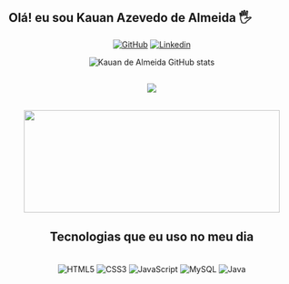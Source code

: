 
## Olá! eu sou Kauan Azevedo de Almeida 🖐️

<div align="center">
       
[![GitHub](https://img.shields.io/badge/GitHub-100000?style=for-the-badge&logo=github&logoColor=white)](https://github.com/Kauan-Almeida)
[![Linkedin](https://img.shields.io/badge/LinkedIn-0077B5?style=for-the-badge&logo=linkedin&logoColor=white)](https://www.linkedin.com/in/kauan-almeida-1b5ba6169/)

</div>
       

<div align="center">
       
![Kauan de Almeida GitHub stats](https://github-readme-stats.vercel.app/api?username=Kauan-deAlmeida&show_icons=true&theme=dracula)

</div>

##

<div align="center">
       
![](https://github-readme-streak-stats.herokuapp.com/?user=Kauan-deAlmeida&theme=jolly&hide_border=false)<br/>

</div>

<br>
<div align="center"><img align="center" height="180em" width="450em"
       src="https://github-readme-stats.vercel.app/api/top-langs/?username=Kauan-deAlmeida&layout=compact&langs_count=7&theme=tokyonight"/>
</div>

<div align="center">

## Tecnologias que eu uso no meu dia

</div>


<div align="center" style=display: inline_block><br/>
    <img align="center" alt="HTML5" src=https://img.shields.io/badge/HTML5-E34F26?style=for-the-badge&logo=html5&logoColor=white>
    <img align="center" alt="CSS3" src=https://img.shields.io/badge/CSS3-1572B6?style=for-the-badge&logo=css3&logoColor=white>
    <img align="center" alt="JavaScript" src=https://img.shields.io/badge/JavaScript-F7DF1E?style=for-the-badge&logo=javascript&logoColor=black>
    <img align="center" alt="MySQL" src=https://img.shields.io/badge/MySQL-005C84?style=for-the-badge&logo=mysql&logoColor=white>
    <img align="center" alt="Java" src=https://img.shields.io/badge/Java-ED8B00?style=for-the-badge&logo=openjdk&logoColor=white>
</div>

